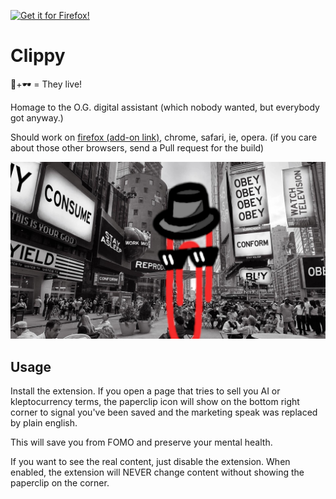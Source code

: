 [![Get it for Firefox!](https://extensionworkshop.com/assets/img/documentation/publish/get-the-addon-178x60px.dad84b42.png)](https://addons.mozilla.org/en-US/firefox/addon/artificial-clippy/?utm_medium=git&utm_content=download-button)

Clippy
======

📎+🕶️ = They live!

Homage to the O.G. digital assistant (which nobody wanted, but everybody got anyway.)

Should work on [firefox (add-on link)](https://addons.mozilla.org/en-US/firefox/addon/artificial-clippy/), chrome, safari, ie, opera. (if you care about those other browsers, send a Pull request for the build)

![Clippy with sunglasses seeing the real world OBEY OBEY OBEY](clippy-banner.png?raw=true)

Usage
-----

Install the extension. If you open a page that tries to sell you AI or
kleptocurrency terms, the paperclip icon will show on the bottom right corner
to signal you've been saved and the marketing speak was replaced by plain
english.

This will save you from FOMO and preserve your mental health.

If you want to see the real content, just disable the extension. When enabled,
the extension will NEVER change content without showing the paperclip on the
corner.

